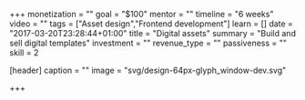 +++
monetization = ""
goal = "$100"
mentor = ""
timeline = "6 weeks"
video = ""
tags = ["Asset design","Frontend development"]
learn = []
date = "2017-03-20T23:28:44+01:00"
title = "Digital assets"
summary = "Build and sell digital templates"
investment = ""
revenue_type = ""
passiveness = ""
skill = 2

[header]
  caption = ""
  image = "svg/design-64px-glyph_window-dev.svg"

+++

